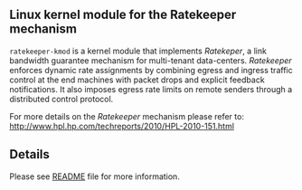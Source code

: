 ## Linux kernel module for the Ratekeeper mechanism

``ratekeeper-kmod`` is a kernel module that implements *Ratekeper*, a link bandwidth
guarantee mechanism for multi-tenant data-centers.  *Ratekeeper* enforces dynamic rate 
assignments by combining egress and ingress traffic control at the end machines with 
packet drops and explicit feedback notifications. It also imposes egress rate limits 
on remote senders through a distributed control protocol.

For more details on the *Ratekeeper* mechanism please refer to:
<http://www.hpl.hp.com/techreports/2010/HPL-2010-151.html>

## Details

Please see [README](../master/README) file for more information.
